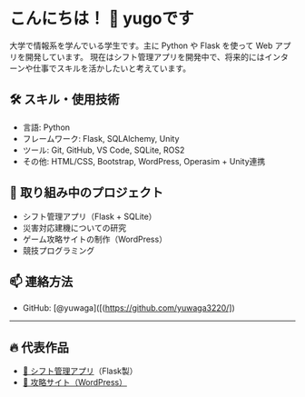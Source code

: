 # こんにちは！ 👋 yugoです

大学で情報系を学んでいる学生です。主に Python や Flask を使って Web アプリを開発しています。
現在はシフト管理アプリを開発中で、将来的にはインターンや仕事でスキルを活かしたいと考えています。

## 🛠 スキル・使用技術

- 言語: Python
- フレームワーク: Flask, SQLAlchemy, Unity
- ツール: Git, GitHub, VS Code, SQLite, ROS2
- その他: HTML/CSS, Bootstrap, WordPress, Operasim + Unity連携

## 📌 取り組み中のプロジェクト

- シフト管理アプリ（Flask + SQLite）
- 災害対応建機についての研究
- ゲーム攻略サイトの制作（WordPress）
- 競技プログラミング

## 📫 連絡方法

- GitHub: [@yuwaga]([(https://github.com/yuwaga3220/])

---

## 🔥 代表作品

- [📅 シフト管理アプリ](ここにURLを添付)（Flask製）
- [📖 攻略サイト（WordPress）](https://yuwango.com)

<!--
**yuwaga3220/yuwaga3220** is a ✨ _special_ ✨ repository because its `README.md` (this file) appears on your GitHub profile.

Here are some ideas to get you started:

- 🔭 I’m currently working on ...
- 🌱 I’m currently learning ...

-->
